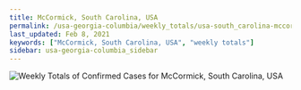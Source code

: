 ```yaml
---
title: McCormick, South Carolina, USA
permalink: /usa-georgia-columbia/weekly_totals/usa-south_carolina-mccormick-weekly_totals.html
last_updated: Feb 8, 2021
keywords: ["McCormick, South Carolina, USA", "weekly totals"]
sidebar: usa-georgia-columbia_sidebar
---
```


![Weekly Totals of Confirmed Cases for McCormick, South Carolina, USA](/covid_tracker/images/graphs/usa-south_carolina-mccormick-weekly_totals_graph.png)
